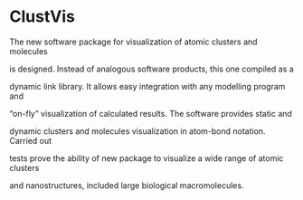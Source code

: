 # ClustVis
The new software package for visualization of atomic clusters and molecules 

is designed. Instead of analogous software products, this one compiled as a 

dynamic link library. It allows easy integration with any modelling program and 

“on-fly” visualization of calculated results. The software provides static and 

dynamic clusters and molecules visualization in atom-bond notation. Carried out 

tests prove the ability of new package to visualize a wide range of atomic clusters 

and nanostructures, included large biological macromolecules.
